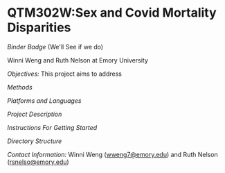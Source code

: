 # QTM302W:Sex and Covid Mortality Disparities
*Binder Badge*
(We'll See if we do)

Winni Weng and Ruth Nelson at Emory University

*Objectives:*
This project aims to address 

*Methods*

*Platforms and Languages*

*Project Description*

*Instructions For Getting Started*

*Directory Structure*

*Contact Information:* 
Winni Weng (wweng7@emory.edu) and Ruth Nelson (rsnelso@emory.edu)
